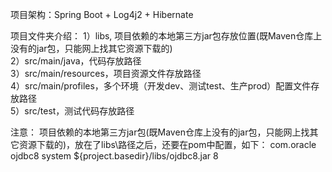 项目架构：Spring Boot + Log4j2 + Hibernate

项目文件夹介绍：
1）libs,  项目依赖的本地第三方jar包存放位置(既Maven仓库上没有的jar包，只能网上找其它资源下载的) <br>
2）src/main/java，代码存放路径 <br>
3）src/main/resources，项目资源文件存放路径 <br>
4）src/main/profiles，多个环境（开发dev、测试test、生产prod）配置文件存放路径 <br>
5）src/test，测试代码存放路径

注意：
项目依赖的本地第三方jar包(既Maven仓库上没有的jar包，只能网上找其它资源下载的)，放在了libs\路径之后，还要在pom中配置，如下：
		<!-- 添加 ODBC 驱动包 -->
		<dependency>
			<groupId>com.oracle</groupId>
			<artifactId>ojdbc8</artifactId>
			<scope>system</scope>
			<systemPath>${project.basedir}/libs/ojdbc8.jar</systemPath>
            <version>8</version> <!-- 随便配置的版本号，不配置编译打包等会报错 -->
		</dependency>
